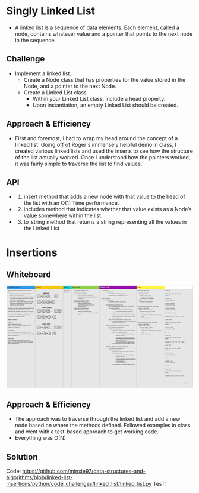 # Singly Linked List
* A linked list is a sequence of data elements. Each element, called a node, contains whatever value and a pointer that points to the next node in the sequence. 

## Challenge
* Implement a linked list. 
    * Create a Node class that has properties for the value stored in the Node, and a pointer to the next Node.
    * Create a Linked List class
        * Within your Linked List class, include a head property.
        * Upon instantiation, an empty Linked List should be created.

## Approach & Efficiency
* First and foremost, I had to wrap my head around the concept of a linked list. Going off of Roger's immensely helpful demo in class, I created various linked lists and used the inserts to see how the structure of the list actually worked. Once I understood how the pointers worked, it was fairly simple to traverse the list to find values.

## API
* 1. insert method that adds a new node with that value to the head of the list with an O(1) Time performance.
* 2. includes method that indicates whether that value exists as a Node’s value somewhere within the list.
* 3. to_string method that returns a string representing all the values in the Linked List

# Insertions
## Whiteboard
![Challenge 6 Whiteboard](https://github.com/minxie97/data-structures-and-algorithms/blob/linked-list-insertions/python/code_challenges/linked_list/Code%20Challenge_%2006.jpg)

## Approach & Efficiency
* The approach was to traverse through the linked list and add a new node based on where the methods defined. Followed examples in class and went with a test-based approach to get working code.
* Everything was O(N)

## Solution
Code: https://github.com/minxie97/data-structures-and-algorithms/blob/linked-list-insertions/python/code_challenges/linked_list/linked_list.py
TesT:

